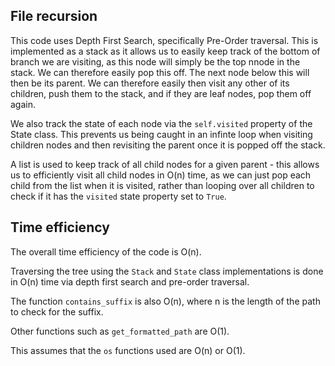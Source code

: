 ## File recursion

This code uses Depth First Search, specifically Pre-Order traversal. This is implemented as a stack as it allows us to easily keep track of the bottom of branch we are visiting, as this node will simply be the top nnode in the stack. We can therefore easily pop this off. The next node below this will then be its parent. We can therefore easily then visit any other of its children, push them to the stack, and if they are leaf nodes, pop them off again.

We also track the state of each node via the `self.visited` property of the State class. This prevents us being caught in an infinte loop when visiting children nodes and then revisiting the parent once it is popped off the stack.

A list is used to keep track of all child nodes for a given parent - this allows us to efficiently visit all child nodes in O(n) time, as we can just pop each child from the list when it is visited, rather than looping over all children to check if it has the `visited` state property set to `True`.

## Time efficiency

The overall time efficiency of the code is O(n).

Traversing the tree using the `Stack` and `State` class implementations is done in O(n) time via depth first search and pre-order traversal.

The function `contains_suffix` is also O(n), where n is the length of the path to check for the suffix.

Other functions such as `get_formatted_path` are O(1).

This assumes that the `os` functions used are O(n) or O(1).
